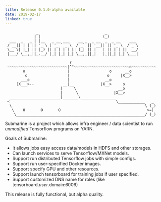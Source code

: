 ```yaml
---
title: Release 0.1.0-alpha available
date: 2019-02-17
linked: true
---
```

<!---
  Licensed under the Apache License, Version 2.0 (the "License");
  you may not use this file except in compliance with the License.
  You may obtain a copy of the License at

   http://www.apache.org/licenses/LICENSE-2.0

  Unless required by applicable law or agreed to in writing, software
  distributed under the License is distributed on an "AS IS" BASIS,
  WITHOUT WARRANTIES OR CONDITIONS OF ANY KIND, either express or implied.
  See the License for the specific language governing permissions and
  limitations under the License. See accompanying LICENSE file.
-->

```$xslt
              _                              _
             | |                            (_)
  ___  _   _ | |__   _ __ ___    __ _  _ __  _  _ __    ___
 / __|| | | || '_ \ | '_ ` _ \  / _` || '__|| || '_ \  / _ \
 \__ \| |_| || |_) || | | | | || (_| || |   | || | | ||  __/
 |___/ \__,_||_.__/ |_| |_| |_| \__,_||_|   |_||_| |_| \___|

                             ?
 ~~~~~~~~~~~~~~~~~~~~~~~~~~~|^"~~~~~~~~~~~~~~~~~~~~~~~~~o~~~~~~~~~~~
        o                   |                  o      __o
         o                  |                 o     |X__>
       ___o                 |                __o
     (X___>--             __|__            |X__>     o
                         |     \                   __o
                         |      \                |X__>
  _______________________|_______\________________
 <                                                \____________   _
  \                                                            \ (_)
   \    O       O       O                                       >=)
    \__________________________________________________________/ (_)
```

Submarine is a project which allows infra engineer / data scientist to run *unmodified* Tensorflow programs on YARN.

Goals of Submarine:
- It allows jobs easy access data/models in HDFS and other storages.
- Can launch services to serve Tensorflow/MXNet models.
- Support run distributed Tensorflow jobs with simple configs.
- Support run user-specified Docker images.
- Support specify GPU and other resources.
- Support launch tensorboard for training jobs if user specified.
- Support customized DNS name for roles (like tensorboard.$user.$domain:6006)

This release is fully functional, but alpha quality.
